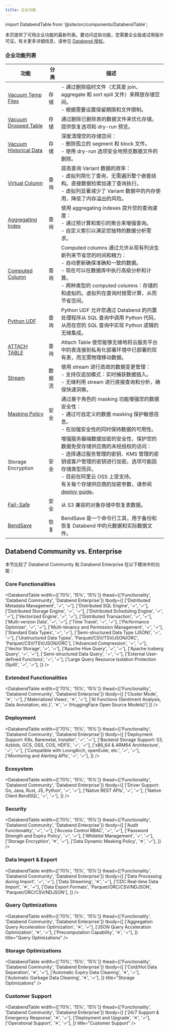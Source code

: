 ```yaml
---
title: 企业功能
---
```


import DatabendTable from '@site/src/components/DatabendTable';

本页提供了可用企业功能的最新列表。要访问这些功能，您需要企业版或试用版许可证。有关更多详细信息，请参见 [Databend 授权](20-license.md)。

### 企业功能列表


| 功能                                                                               | 分类           | 描述                                                                                                                                                                                                                                                                                                                                                                                                                                                              |
| ---------------------------------------------------------------------------------- | -------------- | ------------------------------------------------------------------------------------------------------------------------------------------------------------------------------------------------------------------------------------------------------------------------------------------------------------------------------------------------------------------------------------------------------------------------------------------------------------------------ |
| [Vacuum Temp Files](/sql/sql-commands/administration-cmds/vacuum-temp-files)      | 存储           | - 通过删除临时文件（尤其是 join、aggregate 和 sort spill 文件）来释放存储空间。<br/>- 根据需要设置保留期限和文件限制。                                                                                                                                                                                                                                                                                                                             |
| [Vacuum Dropped Table](/sql/sql-commands/ddl/table/vacuum-drop-table)             | 存储           | 通过删除已删除表的数据文件来优化存储。提供恢复选项和 dry-run 预览。                                                                                                                                                                                                                                                                                                                                                                                             |
| [Vacuum Historical Data](/sql/sql-commands/ddl/table/vacuum-table)                | 存储           | 深度清理您的存储空间：<br/>- 删除孤立的 segment 和 block 文件。<br/>- 使用 dry-run 选项安全地预览数据文件的删除。                                                                                                                                                                                                                                                                                                                    |
| [Virtual Column](/sql/sql-commands/ddl/virtual-column)                            | 查询           | 提高查询 Variant 数据的效率：<br/>- 虚拟列简化了查询，无需遍历整个嵌套结构。直接数据检索加速了查询执行。<br/>- 虚拟列显著减少了 Variant 数据中的内存使用，降低了内存溢出的风险。                                                                                                                                                                                                                                                                                 |
| [Aggregating Index](/sql/sql-commands/ddl/aggregating-index)                      | 查询           | 使用 aggregating indexes 提升您的查询速度：<br/>- 通过预计算和索引的聚合来增强查询。<br/>- 自定义索引以满足您独特的数据分析需求。                                                                                                                                                                                                                                                                                                    |
| [Computed Column](/sql/sql-commands/ddl/table/ddl-create-table#computed-columns)  | 查询           | Computed columns 通过允许从现有列派生新列来节省您的时间和精力：<br/>- 自动更新确保准确和一致的数据。<br/>- 现在可以在数据库中执行高级分析和计算。<br/>- 两种类型的 computed columns：存储的和虚拟的。虚拟列在查询时按需计算，从而节省空间。                                                                                                                                            |
| [Python UDF](/guides/query/udf#python-requires-databend-enterprise)               | 查询           | Python UDF 允许您通过 Databend 的内置处理程序从 SQL 查询中调用 Python 代码，从而在您的 SQL 查询中实现 Python 逻辑的无缝集成。                                                                                                                                                                                                                                                                                                   |
| [ATTACH TABLE](/sql/sql-commands/ddl/table/attach-table)                          | 查询           | Attach Table 使您能够无缝地将云服务平台中的表连接到私有化部署环境中已部署的现有表，而无需物理移动数据。                                                                                                                                                                                                                                                                     |
| [Stream](/sql/sql-commands/ddl/stream)                                            | 数据流         | 使用 stream 进行高效的数据变更管理：<br/>- 支持仅追加模式：实时捕获数据插入。<br/>- 无缝利用 stream 进行直接查询和分析，确保快速洞察。                                                                                                                                                                                                                                             |
| [Masking Policy](/sql/sql-commands/ddl/mask-policy/)                              | 安全           | 通过基于角色的 masking 功能增强您的数据安全性：<br/>- 通过可自定义的数据 masking 保护敏感信息。<br/>- 在加强安全性的同时保持数据的可用性。                                                                                                                                                                                                                                                                           |
| Storage Encryption                                                                | 安全           | 增强服务器端数据加密的安全性，保护您的数据免受存储供应商的未经授权的访问：<br/>- 选择通过服务管理的密钥、KMS 管理的密钥或客户管理的密钥进行加密。选项可能因存储类型而异。<br/>- 目前在阿里云 OSS 上受支持。<br/>有关每个存储供应商的加密参数，请参阅 [deploy guide](../../10-deploy/01-deploy/01-non-production/01-deploying-databend.md)。 |
| [Fail-Safe](/guides/security/fail-safe)                                           | 安全           | 从 S3 兼容的对象存储中恢复表数据。                                                                                                                                                                                                                                                                                                                                                                                                                    |
| [BendSave](/guides/data-management/data-recovery#bendsave) |  恢复 | BendSave 是一个命令行工具，用于备份和恢复 Databend 中的元数据和实际数据文件。 |

## Databend Community vs. Enterprise

本节比较了 Databend Community 和 Databend Enterprise 在以下模块中的功能：

### Core Functionalities

<DatabendTable
width={['70%', '15%', '15%']}
thead={['Functionality', 'Databend Community', 'Databend Enterprise']}
tbody={[
['Distributed Metadata Management', '✓', '✓'],
['Distributed SQL Engine', '✓', '✓'],
['Distributed Storage Engine', '✓', '✓'],
['Distributed Scheduling Engine', '✓', '✓'],
['Vectorized Engine', '✓', '✓'],
['Distributed Transaction', '✓', '✓'],
['Multi-version Data', '✓', '✓'],
['Time Travel', '✓', '✓'],
['Performance Optimizer', '✓', '✓'],
['Multi-tenancy and Permission Management', '✓', '✓'],
['Standard Data Types', '✓', '✓'],
['Semi-structured Data Type (JSON)', '✓', '✓'],
['Unstructured Data Types', 'Parquet/CSV/TSV/JSON/ORC', 'Parquet/CSV/TSV/JSON/ORC'],
['Advanced Compression', '✓', '✓'],
['Vector Storage', '✓', '✓'],
['Apache Hive Query', '✓', '✓'],
['Apache Iceberg Query', '✓', '✓'],
['Semi-structured Data Query', '✓', '✓'],
['External User-defined Functions', '✓', '✓'],
['Large Query Resource Isolation Protection (Spill)', '✓', '✓'],
]}
/>

### Extended Functionalities

<DatabendTable
width={['70%', '15%', '15%']}
thead={['Functionality', 'Databend Community', 'Databend Enterprise']}
tbody={[
['Cluster Mode', '✕', '✓'],
['Materialized Views', '✕', '✓'],
['AI Functions (Sentiment Analysis, Data Annotation, etc.)', '✕', '✓ (HuggingFace Open Source Models)']
]}
/>

### Deployment

<DatabendTable
width={['70%', '15%', '15%']}
thead={['Functionality', 'Databend Community', 'Databend Enterprise']}
tbody={[
['Deployment Support: K8s, Baremetal, Installer', '✓', '✓'],
['Backend Storage Support: S3, Azblob, GCS, OSS, COS, HDFS', '✓', '✓'],
['x86_64 & ARM64 Architecture', '✓', '✓'],
['Compatible with LoongArch, openEuler, etc.', '✓', '✓'],
['Monitoring and Alerting APIs', '✓', '✓'],
]}
/>

### Ecosystem

<DatabendTable
width={['70%', '15%', '15%']}
thead={['Functionality', 'Databend Community', 'Databend Enterprise']}
tbody={[
['Driver Support: Go, Java, Rust, JS, Python', '✓', '✓'],
['Native REST APIs', '✓', '✓'],
['Native Client BendSQL', '✓', '✓'],
]}
/>

### Security

<DatabendTable
width={['70%', '15%', '15%']}
thead={['Functionality', 'Databend Community', 'Databend Enterprise']}
tbody={[
['Audit Functionality', '✓', '✓'],
['Access Control RBAC', '✓', '✓'],
['Password Strength and Expiry Policy', '✓', '✓'],
['Whitelist Management', '✓', '✓'],
['Storage Encryption', '✕', '✓'],
['Data Dynamic Masking Policy', '✕', '✓'],
]}
/>

### Data Import & Export

<DatabendTable
width={['70%', '15%', '15%']}
thead={['Functionality', 'Databend Community', 'Databend Enterprise']}
tbody={[
['Data Processing during Import', '✓', '✓'],
['Data Streaming', '✕', '✓'],
['CDC Real-time Data Import', '✕', '✓'],
['Data Export Formats', 'Parquet/ORC/CSV/NDJSON', 'Parquet/ORC/CSV/NDJSON'],
]}
/>

### Query Optimizations

<DatabendTable
width={['70%', '15%', '15%']}
thead={['Functionality', 'Databend Community', 'Databend Enterprise']}
tbody={[
['Aggregation Query Acceleration Optimization', '✕', '✓'],
['JSON Query Acceleration Optimization', '✕', '✓'],
['Precomputation Capability', '✕', '✓'],
]}
title="Query Optimizations"
/>

### Storage Optimizations

<DatabendTable
width={['70%', '15%', '15%']}
thead={['Functionality', 'Databend Community', 'Databend Enterprise']}
tbody={[
['Cold/Hot Data Separation', '✕', '✓'],
['Automatic Expiry Data Cleaning', '✕', '✓'],
['Automatic Garbage Data Cleaning', '✕', '✓'],
]}
title="Storage Optimizations"
/>

### Customer Support

<DatabendTable
width={['70%', '15%', '15%']}
thead={['Functionality', 'Databend Community', 'Databend Enterprise']}
tbody={[
['24/7 Support & Emergency Response', '✕', '✓'],
['Deployment and Upgrade', '✕', '✓'],
['Operational Support', '✕', '✓'],
]}
title="Customer Support"
/>